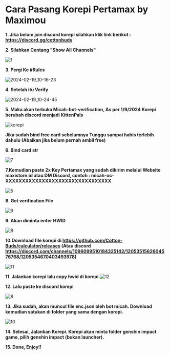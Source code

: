 # Cara Pasang Korepi Pertamax by Maximou

**1. Jika belum join discord korepi silahkan klik link berikut : https://discord.gg/cottonbuds**

**2. Silahkan Centang "Show All Channels"**


![1](https://github.com/Itsdkdaaa/Korepi-Pertamax-Cara-Pasang/assets/121094840/1440dc7f-c66d-45e9-87ca-86f545fbc7e0)

**3. Pergi Ke #Rules**

![2024-02-19_10-16-23](https://github.com/Itsdkdaaa/Korepi-Pertamax-Cara-Pasang/assets/121094840/7fabce11-eb1c-4e35-8759-7a59845356b2)

**4. Setelah itu Verify**

![2024-02-19_10-24-45](https://github.com/Itsdkdaaa/Korepi-Pertamax-Cara-Pasang/assets/121094840/6c4ad21d-e13e-4b29-a08b-487ec91fa55b)

**5. Maka akan terbuka Micah-bot-verification, As per 1/9/2024 Korepi berubah discord menjadi KittenPals**

![korepi](https://github.com/user-attachments/assets/14b7ed11-3348-4bfc-beff-dfbb868966f3)

**Jika sudah bind free card sebelumnya Tunggu sampai habis terlebih dahulu (Abaikan jika belum pernah ambil free)**

**6. Bind card str**

![7](https://github.com/Itsdkdaaa/Korepi-Pertamax-Cara-Pasang/assets/121094840/896259f2-0edd-472e-84ac-775ad57374c0)

**7.Kemudian paste 2x Key Pertamax yang sudah dikirim melalui Website maxistore.id atau DM Discord, contoh : micah-oc-XXXXXXXXXXXXXXXXXXXXXXXXXXXXXXXX** 

![5](https://github.com/Itsdkdaaa/Korepi-Pertamax-Cara-Pasang/assets/121094840/c5684b57-8367-4c8a-ac54-c35f682f47e6)


**8. Get verification File**

![9](https://github.com/Itsdkdaaa/Korepi-Pertamax-Cara-Pasang/assets/121094840/9ce02a95-b8b4-4a31-94b4-f5552895a47a)

**9. Akan diminta enter HWID**

![8](https://github.com/Itsdkdaaa/Korepi-Pertamax-Cara-Pasang/assets/121094840/6528622b-8ced-4e65-b544-5d416a06e530)

**10.Download file korepi di https://github.com/Cotton-Buds/calculator/releases
(Atau discord https://discord.com/channels/1096099510184325142/1205351562604576768/1205354670403493978)**


![11](https://github.com/Itsdkdaaa/Korepi-Pertamax-Cara-Pasang/assets/121094840/457dc983-af13-4623-b9e2-ce5a2a20fe83)


**11. Jalankan korepi lalu copy hwid di korepi**
![12](https://github.com/Itsdkdaaa/Korepi-Pertamax-Cara-Pasang/assets/121094840/41c70728-b63b-4bc3-a2d6-23e11cf306b6)

**12. Lalu paste ke discord korepi**

![8](https://github.com/Itsdkdaaa/Korepi-Pertamax-Cara-Pasang/assets/121094840/6528622b-8ced-4e65-b544-5d416a06e530)

**13. Jika sudah, akan muncul file enc.json oleh bot micah. Download kemudian satukan di folder yang sama dengan korepi.**

![10](https://github.com/Itsdkdaaa/Korepi-Pertamax-Cara-Pasang/assets/121094840/cb96f1bb-24d7-40a4-84f6-f28c0f95c742)

**14. Selesai, Jalankan Korepi. Korepi akan minta folder genshin impact game, pilih genshin impact (bukan launcher).**

**15. Done, Enjoy!!**

